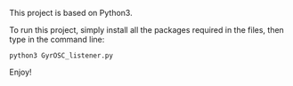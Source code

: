 This project is based on Python3.

To run this project, simply install all the packages required in the files, then type in the command line:
```
python3 GyrOSC_listener.py
```
Enjoy!